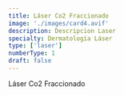 ```yaml
---
title: Láser Co2 Fraccionado
image: './images/card4.avif'
description: Descripcion Laser
specialty: Dermatología Láser
type: ['laser']
numberType: 1
draft: false
---
```


Láser Co2 Fraccionado
